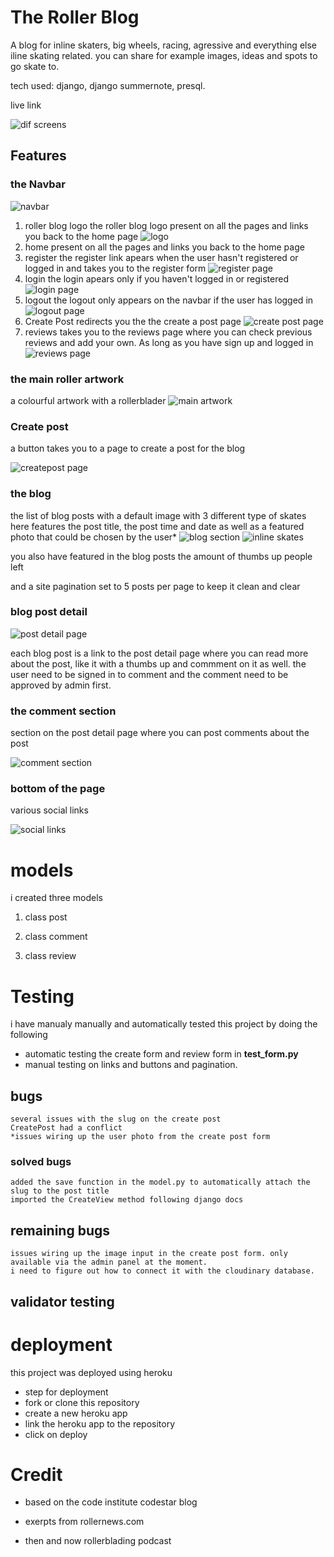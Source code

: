 # The Roller Blog



A blog for inline skaters, big wheels, racing, agressive and everything else iline skating related.
you can share for example images, ideas and spots to go skate to.

tech used: django, django summernote, presql.



live link

![dif screens]()


## Features


### the Navbar

![navbar]()

1. roller blog logo
the roller blog logo present on all the pages and links you back to the home page
![logo]()
2. home
present on all the pages and links you back to the home page
3. register
the register link apears when the user hasn't registered or logged in and takes you to the register form
![register page]()
4. login
the login apears only if you haven't logged in or registered
![login page]()
5. logout
the logout only appears on the navbar if the user has logged in
![logout page]()
6. Create Post
redirects you the the create a post page
![create post page]()
6. reviews 
takes you to the reviews page where you can check previous reviews and add your own. As long as you have sign up and logged in
![reviews page]()


### the main roller artwork

a colourful artwork with a rollerblader
![main artwork]() 

### Create post

a button takes you to a page to create a post for the blog

![createpost page]()

### the blog

the list of blog posts with a default image with 3 different type of skates
here 
features the post title, the post time and date as well as a featured photo that could be chosen by the user*
![blog section]()
![inline skates](https://pyxis.nymag.com/v1/imgs/d74/27b/7702abdc8a039a96b13eec053c1afca3fc-bic-rollerblades.jpg)

you also have featured in the blog posts the amount of thumbs up people left

and a site pagination set to 5 posts per page to keep it clean and clear

### blog post detail

![post detail page]()

each blog post is a link to the post detail page where you can read more about the post, like it with a thumbs up and commment on it as well.
the user need to be signed in to comment and the comment need to be approved by admin first. 

### the comment section

section on the post detail page where you can post comments about the post

![comment section]()

### bottom of the page

various social links 

![social links]()



# models

i created three models

1. class post 

2. class comment 

3. class review



# Testing

i have manualy manually and automatically tested this project by doing the following

* automatic testing the create form and review form in **test_form.py**
* manual testing on links and buttons and pagination.

## bugs
    several issues with the slug on the create post
    CreatePost had a conflict
    *issues wiring up the user photo from the create post form 


### solved bugs
    added the save function in the model.py to automatically attach the slug to the post title
    imported the CreateView method following django docs 




## remaining bugs
    issues wiring up the image input in the create post form. only available via the admin panel at the moment.
    i need to figure out how to connect it with the cloudinary database.

## validator testing







# deployment


this project was deployed using heroku

* step for deployment
 * fork or clone this repository
 * create a new heroku app
 * link the heroku app to the repository
 * click on deploy







# Credit

* based on the code institute codestar blog

* exerpts from rollernews.com

* then and now rollerblading podcast


